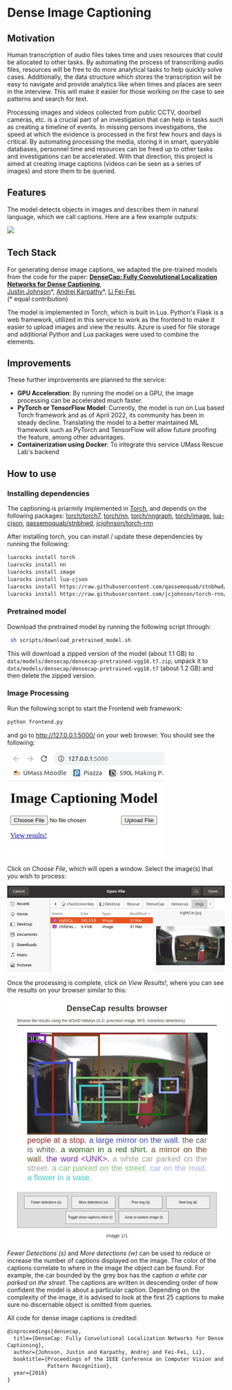 # Dense Image Captioning

## Motivation

Human transcription of audio files takes time and uses resources that could be allocated to other tasks.
By automating the process of transcribing audio files, resources will be free to do more analytical tasks to 
help quickly solve cases.  Additionally, the data structure which stores the transcription will be easy to navigate and 
provide analytics like when times and places are seen in the interview.  This will make it easier for those working on 
the case to see patterns and search for text.

Processing images and videos collected from public CCTV, doorbell cameras, etc. is a crucial part of an investigation that can help in tasks such as creating a timeline of events. In missing persons investigations, the speed at which the evidence is processed in the first few hours and days is critical. By automating processing the media, storing it in smart, queryable databases, personnel time and resources can be freed up to other tasks and investigations can be accelerated. With that direction, this project is aimed at creating image captions (videos can be seen as a series of images) and store them to be queried.

## Features

The model detects objects in images and describes them in natural language, which we call captions. Here are a few example outputs:

<img src='imgs/resultsfig.png'>


## Tech Stack

For generating dense image captions, we adapted the pre-trained models from the code for the paper:
**[DenseCap: Fully Convolutional Localization Networks for Dense Captioning](http://cs.stanford.edu/people/karpathy/densecap/)**,
<br>
[Justin Johnson](http://cs.stanford.edu/people/jcjohns/)\*,
[Andrej Karpathy](http://cs.stanford.edu/people/karpathy/)\*,
[Li Fei-Fei](http://vision.stanford.edu/feifeili/),
<br>
(\* equal contribution)
<br>

The model is implemented in Torch, which is built in Lua. Python's Flask is a web framework, utilized in this service to work as the frontend to make it easier to upload images and view the results. Azure is used for file storage and additional Python and Lua packages were used to combine the elements.

## Improvements

These further improvements are planned to the service:
* **GPU Acceleration**: By running the model on a GPU, the image processing can be accelerated much faster.
* **PyTorch or TensorFlow Model**: Currently, the model is run on Lua based Torch framework and as of April 2022, its community has been in steady decline. Translating the model to a better maintained ML framework such as PyTorch and TensorFlow will allow future proofing the feature, among other advantages.
* **Containerization using Docker**: To integrate this service UMass Rescue Lab's backend


## How to use

### Installing dependencies
The captioning is priarmily implemented in [Torch](http://torch.ch/), and depends on the following packages: [torch/torch7](https://github.com/torch/torch7), [torch/nn](https://github.com/torch/nn), [torch/nngraph](https://github.com/torch/nngraph), [torch/image](https://github.com/torch/image), [lua-cjson](https://luarocks.org/modules/luarocks/lua-cjson), [qassemoquab/stnbhwd](https://github.com/qassemoquab/stnbhwd), [jcjohnson/torch-rnn](https://github.com/jcjohnson/torch-rnn)

After installing torch, you can install / update these dependencies by running the following:

```bash
luarocks install torch
luarocks install nn
luarocks install image
luarocks install lua-cjson
luarocks install https://raw.githubusercontent.com/qassemoquab/stnbhwd/master/stnbhwd-scm-1.rockspec
luarocks install https://raw.githubusercontent.com/jcjohnson/torch-rnn/master/torch-rnn-scm-1.rockspec
```
### Pretrained model

Download the pretrained model by running the following script through:

```bash
 sh scripts/download_pretrained_model.sh
 ```
 
 This will download a zipped version of the model (about 1.1 GB) to `data/models/densecap/densecap-pretrained-vgg16.t7.zip`, unpack
 it to `data/models/densecap/densecap-pretrained-vgg16.t7` (about 1.2 GB) and then delete the zipped version.

### Image Processing

Run the following script to start the Frontend web framework:

```bash
python frontend.py
```

and go to http://127.0.0.1:5000/ on your web browser. You should see the following:

<img src='imgs/frontendFirst.jpeg'>

Click on *Choose File*, which will open a window. Select the image(s) that you wish to process:

<img src='imgs/frontendSecond.jpeg'>

Once the processing is complete, click on *View Results!*, where you can see the results on your browser similar to this:

<img src='imgs/frontendThird.jpeg'>

*Fewer Detections (s)* and *More detections (w)* can be used to reduce or increase the number of captions displayed on the image. The color of the captions correlate to where in the image the object can be found. For example, the car bounded by the grey box has the caption *a white car parked on the street*. The captions are written in descending order of how confident the model is about a particular caption. Depending on the complexity of the image, it is advised to look at the first 25 captions to make sure no discernable object is omitted from queries.


All code for dense image captions is credited:
```
@inproceedings{densecap,
  title={DenseCap: Fully Convolutional Localization Networks for Dense Captioning},
  author={Johnson, Justin and Karpathy, Andrej and Fei-Fei, Li},
  booktitle={Proceedings of the IEEE Conference on Computer Vision and 
             Pattern Recognition},
  year={2016}
}
```